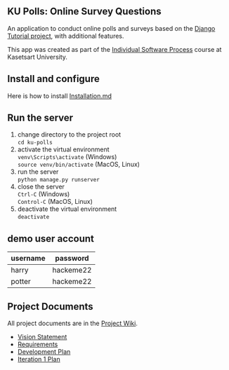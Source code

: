 ## KU Polls: Online Survey Questions 

An application to conduct online polls and surveys based
on the [Django Tutorial project][django-tutorial], with
additional features.

This app was created as part of the [Individual Software Process](
https://cpske.github.io/ISP) course at Kasetsart University.

## Install and configure
Here is how to install [Installation.md](Installation.md)

## Run the server
1. change directory to the project root  
```cd ku-polls```
2. activate the virtual environment  
```venv\Scripts\activate``` (Windows)  
```source venv/bin/activate``` (MacOS, Linux)
3. run the server  
```python manage.py runserver```
4. close the server  
```Ctrl-C``` (Windows)  
```Control-C``` (MacOS, Linux)
5. deactivate the virtual environment  
```deactivate```

## demo user account

| username | password  |
|----------|-----------|
| harry    | hackeme22 |
| potter   | hackeme22 |

## Project Documents

All project documents are in the [Project Wiki](../../wiki/Home).

- [Vision Statement](../../wiki/Vision%20Statement)
- [Requirements](../../wiki/Requirements)
- [Development Plan](../../wiki/Development-Plan)
- [Iteration 1 Plan](../../Iteration-1-Plan)

[django-tutorial]: https://docs.djangoproject.com/en/4.1/intro/tutorial01/
